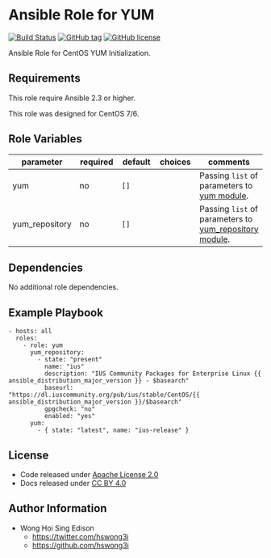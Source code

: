 Ansible Role for YUM
====================

[![Build Status](https://travis-ci.org/alvistack/ansible-role-yum.svg?branch=master)](https://travis-ci.org/alvistack/ansible-role-yum)
[![GitHub tag](https://img.shields.io/github/tag/alvistack/ansible-role-yum.svg)](https://github.com/alvistack/ansible-role-yum)
[![GitHub license](https://img.shields.io/github/license/alvistack/ansible-role-yum.svg)](https://github.com/alvistack/ansible-role-yum/blob/master/LICENSE)

Ansible Role for CentOS YUM Initialization.

Requirements
------------

This role require Ansible 2.3 or higher.

This role was designed for CentOS 7/6.

Role Variables
--------------

<table>
<colgroup>
<col width="20%" />
<col width="20%" />
<col width="20%" />
<col width="20%" />
<col width="20%" />
</colgroup>
<thead>
<tr class="header">
<th>parameter</th>
<th>required</th>
<th>default</th>
<th>choices</th>
<th>comments</th>
</tr>
</thead>
<tbody>
<tr class="odd">
<td>yum</td>
<td>no</td>
<td><code>[]</code></td>
<td></td>
<td>Passing <code>list</code> of parameters to <a href="http://docs.ansible.com/ansible/yum_module.html">yum module</a>.</td>
</tr>
<tr class="even">
<td>yum_repository</td>
<td>no</td>
<td><code>[]</code></td>
<td></td>
<td>Passing <code>list</code> of parameters to <a href="http://docs.ansible.com/ansible/yum_repository_module.html">yum_repository module</a>.</td>
</tr>
</tbody>
</table>

Dependencies
------------

No additional role dependencies.

Example Playbook
----------------

    - hosts: all
      roles:
        - role: yum
          yum_repository:
            - state: "present"
              name: "ius"
              description: "IUS Community Packages for Enterprise Linux {{ ansible_distribution_major_version }} - $basearch"
              baseurl: "https://dl.iuscommunity.org/pub/ius/stable/CentOS/{{ ansible_distribution_major_version }}/$basearch"
              gpgcheck: "no"
              enabled: "yes"
          yum:
            - { state: "latest", name: "ius-release" }

License
-------

-   Code released under [Apache License 2.0](https://github.com/alvistack/ansible-role-yum/blob/master/LICENSE)
-   Docs released under [CC BY 4.0](http://creativecommons.org/licenses/by/4.0/)

Author Information
------------------

-   Wong Hoi Sing Edison
    -   <https://twitter.com/hswong3i>
    -   <https://github.com/hswong3i>

